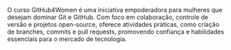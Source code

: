 O curso GitHub4Women é uma iniciativa empoderadora para mulheres que desejam dominar Git e GitHub. Com foco em colaboração, controle de versão e projetos open-source, oferece atividades práticas, como criação de branches, commits e pull requests, promovendo confiança e habilidades essenciais para o mercado de tecnologia.

